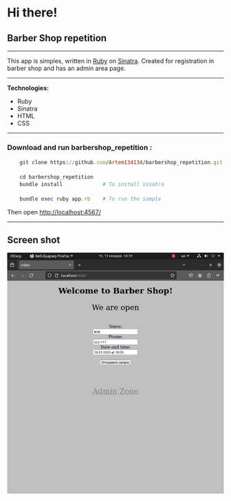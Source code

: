 # Hi there!

## Barber Shop repetition
____

This app is simples, written in [Ruby](https://ruby-doc.org/) on [Sinatra](http://www.sinatrarb.com/). Created for registration in barber shop and has an admin area page. 
____

**Technologies:**
+ Ruby
+ Sinatra
+ HTML
+ CSS
____
### Download and run barbershop_repetition :

```ruby
    git clone https://github.com/Artem134134/barbershop_repetition.git

    cd barbershop_repetition
    bundle install             # To install sinatra

    bundle exec ruby app.rb    # To run the sample
```

Then open [http://localhost:4567/](http://localhost:4567/)

___
## Screen shot
![Main page](https://github.com/Artem134134/barbershop_repetition/blob/main/public/screenshot/1.png)